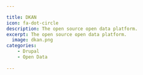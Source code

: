 ```yaml
---

title: DKAN
icon: fa-dot-circle
description: The open source open data platform.
excerpt: The open source open data platform.
  image: dkan.png
categories:
    - Drupal
    - Open Data
    
---
```

